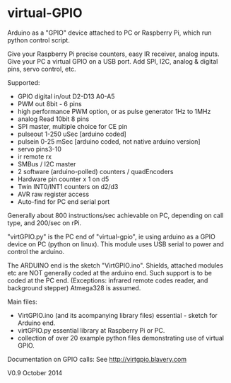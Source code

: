 virtual-GPIO
============

Arduino as a "GPIO" device attached to PC or Raspberry Pi, which run python control script.

Give your Raspberry Pi precise counters, easy IR receiver, analog inputs.
Give your PC a virtual GPIO on a USB port. Add SPI, I2C, analog & digital pins, servo control, etc.

Supported:   
  - GPIO digital in/out  D2-D13  A0-A5
  - PWM out  8bit - 6 pins 
  - high performance PWM option, or as pulse generator 1Hz to 1MHz
  - analog Read  10bit  8 pins
  - SPI master, multiple choice for CE pin  
  - pulseout 1-250 uSec [arduino coded]
  - pulsein   0-25 mSec [arduino coded, not native arduino version]
  - servo    pins3-10
  - ir remote rx 
  - SMBus / I2C master
  - 2 software (arduino-polled) counters / quadEncoders
  - Hardware pin counter x 1 on d5
  - Twin INT0/INT1 counters on d2/d3
  - AVR raw register access
  - Auto-find for PC end serial port

Generally about 800 instructions/sec achievable on PC, depending on call type, and 200/sec on rPi.

"virtGPIO.py" is the PC end of "virtual-gpio", ie using arduino as a GPIO device on PC (python on linux).
This module uses USB serial to power and control the arduino.

The ARDUINO end is the sketch "VirtGPIO.ino". 
Shields, attached modules etc are NOT generally coded at the arduino end. Such support is to be coded at the PC end.
(Exceptions:  infrared remote codes reader, and background stepper)
Atmega328 is assumed.

Main files:
  - VirtGPIO.ino (and its acompanying library files) essential - sketch for Arduino end. 
  - virtGPIO.py essential library at Raspberry Pi or PC. 
  - collection of over 20 example python files demonstrating use of virtual GPIO.

Documentation on GPIO calls:  See http://virtgpio.blavery.com

V0.9
October 2014
